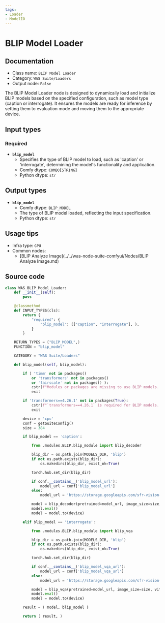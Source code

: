 ```yaml
---
tags:
- Loader
- ModelIO
---
```


# BLIP Model Loader
## Documentation
- Class name: `BLIP Model Loader`
- Category: `WAS Suite/Loaders`
- Output node: `False`

The BLIP Model Loader node is designed to dynamically load and initialize BLIP models based on the specified configuration, such as model type (caption or interrogate). It ensures the models are ready for inference by setting them to evaluation mode and moving them to the appropriate device.
## Input types
### Required
- **`blip_model`**
    - Specifies the type of BLIP model to load, such as 'caption' or 'interrogate', determining the model's functionality and application.
    - Comfy dtype: `COMBO[STRING]`
    - Python dtype: `str`
## Output types
- **`blip_model`**
    - Comfy dtype: `BLIP_MODEL`
    - The type of BLIP model loaded, reflecting the input specification.
    - Python dtype: `str`
## Usage tips
- Infra type: `GPU`
- Common nodes:
    - [BLIP Analyze Image](../../was-node-suite-comfyui/Nodes/BLIP Analyze Image.md)



## Source code
```python
class WAS_BLIP_Model_Loader:
    def __init__(self):
        pass

    @classmethod
    def INPUT_TYPES(cls):
        return {
            "required": {
                "blip_model": (["caption", "interrogate"], ),
            }
        }

    RETURN_TYPES = ("BLIP_MODEL",)
    FUNCTION = "blip_model"

    CATEGORY = "WAS Suite/Loaders"

    def blip_model(self, blip_model):

        if ( 'timm' not in packages()
            or 'transformers' not in packages()
            or 'fairscale' not in packages() ):
            cstr(f"Modules or packages are missing to use BLIP models. Please run the `{os.path.join(WAS_SUITE_ROOT, 'requirements.txt')}` through ComfyUI's python executable.").error.print()
            exit

        if 'transformers==4.26.1' not in packages(True):
            cstr(f"`transformers==4.26.1` is required for BLIP models. Please run the `{os.path.join(WAS_SUITE_ROOT, 'requirements.txt')}` through ComfyUI's python executable.").error.print()
            exit

        device = 'cpu'
        conf = getSuiteConfig()
        size = 384

        if blip_model == 'caption':

            from .modules.BLIP.blip_module import blip_decoder

            blip_dir = os.path.join(MODELS_DIR, 'blip')
            if not os.path.exists(blip_dir):
                os.makedirs(blip_dir, exist_ok=True)

            torch.hub.set_dir(blip_dir)

            if conf.__contains__('blip_model_url'):
                model_url = conf['blip_model_url']
            else:
                model_url = 'https://storage.googleapis.com/sfr-vision-language-research/BLIP/models/model_base_capfilt_large.pth'

            model = blip_decoder(pretrained=model_url, image_size=size, vit='base')
            model.eval()
            model = model.to(device)

        elif blip_model == 'interrogate':

            from .modules.BLIP.blip_module import blip_vqa

            blip_dir = os.path.join(MODELS_DIR, 'blip')
            if not os.path.exists(blip_dir):
                os.makedirs(blip_dir, exist_ok=True)

            torch.hub.set_dir(blip_dir)

            if conf.__contains__('blip_model_vqa_url'):
                model_url = conf['blip_model_vqa_url']
            else:
                model_url = 'https://storage.googleapis.com/sfr-vision-language-research/BLIP/models/model_base_vqa_capfilt_large.pth'

            model = blip_vqa(pretrained=model_url, image_size=size, vit='base')
            model.eval()
            model = model.to(device)

        result = ( model, blip_model )

        return ( result, )

```
